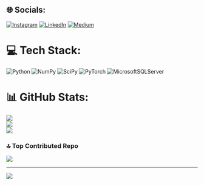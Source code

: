 
## 🌐 Socials:
[![Instagram](https://img.shields.io/badge/Instagram-%23E4405F.svg?logo=Instagram&logoColor=white)](https://instagram.com/yagmurab) [![LinkedIn](https://img.shields.io/badge/LinkedIn-%230077B5.svg?logo=linkedin&logoColor=white)](https://linkedin.com/in/yagmurafrabesli) [![Medium](https://img.shields.io/badge/Medium-12100E?logo=medium&logoColor=white)](https://medium.com/@yagmurafra.besli) 

# 💻 Tech Stack:
![Python](https://img.shields.io/badge/python-3670A0?style=for-the-badge&logo=python&logoColor=ffdd54) ![NumPy](https://img.shields.io/badge/numpy-%23013243.svg?style=for-the-badge&logo=numpy&logoColor=white) ![SciPy](https://img.shields.io/badge/SciPy-%230C55A5.svg?style=for-the-badge&logo=scipy&logoColor=%white) ![PyTorch](https://img.shields.io/badge/PyTorch-%23EE4C2C.svg?style=for-the-badge&logo=PyTorch&logoColor=white) ![MicrosoftSQLServer](https://img.shields.io/badge/Microsoft%20SQL%20Sever-CC2927?style=for-the-badge&logo=microsoft%20sql%20server&logoColor=white)
# 📊 GitHub Stats:
![](https://github-readme-stats.vercel.app/api?username=yagmurab&theme=city_light&hide_border=false&include_all_commits=true&count_private=false)<br/>
![](https://github-readme-streak-stats.herokuapp.com/?user=yagmurab&theme=city_light&hide_border=false)<br/>
![](https://github-readme-stats.vercel.app/api/top-langs/?username=yagmurab&theme=city_light&hide_border=false&include_all_commits=true&count_private=false&layout=compact)

### 🔝 Top Contributed Repo
![](https://github-contributor-stats.vercel.app/api?username=yagmurab&limit=5&theme=buddhism&combine_all_yearly_contributions=true)

---
[![](https://visitcount.itsvg.in/api?id=yagmurab&icon=0&color=0)](https://visitcount.itsvg.in)
